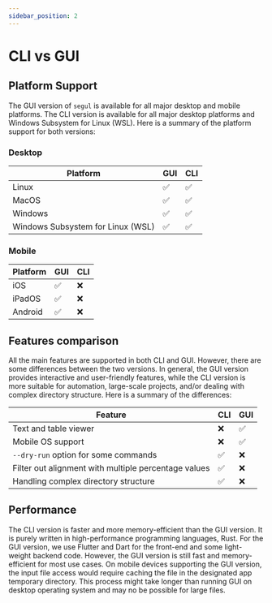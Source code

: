 ```yaml
---
sidebar_position: 2
---
```


# CLI vs GUI

## Platform Support

The GUI version of `segul` is available for all major desktop and mobile platforms. The CLI version is available for all major desktop platforms and Windows Subsystem for Linux (WSL). Here is a summary of the platform support for both versions:

### Desktop

| Platform                          | GUI | CLI |
| --------------------------------- | --- | --- |
| Linux                             | ✅   | ✅   |
| MacOS                             | ✅   | ✅   |
| Windows                           | ✅   | ✅   |
| Windows Subsystem for Linux (WSL) | ✅   | ✅   |

### Mobile

| Platform | GUI | CLI |
| -------- | --- | --- |
| iOS      | ✅   | ❌   |
| iPadOS   | ✅   | ❌   |
| Android  | ✅   | ❌   |

## Features comparison

All the main features are supported in both CLI and GUI. However, there are some differences between the two versions. In general, the GUI version provides interactive and user-friendly features, while the CLI version is more suitable for automation, large-scale projects, and/or dealing with complex directory structure. Here is a summary of the differences:

| Feature                                              | CLI | GUI |
| ---------------------------------------------------- | --- | --- |
| Text and table viewer                                | ❌   | ✅   |
| Mobile OS support                                    | ❌   | ✅   |
| `--dry-run` option for some commands                 | ✅   | ❌   |
| Filter out alignment with multiple percentage values | ✅   | ❌   |
| Handling complex directory structure                 | ✅   | ❌   |

## Performance

The CLI version is faster and more memory-efficient than the GUI version. It is purely written in high-performance programming languages, Rust. For the GUI version, we use Flutter and Dart for the front-end and some light-weight backend code. However, the GUI version is still fast and memory-efficient for most use cases. On mobile devices supporting the GUI version, the input file access would require caching the file in the designated app temporary directory. This process might take longer than running GUI on desktop operating system and may no be possible for large files.
